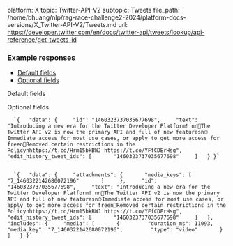 platform: X
topic: Twitter-API-V2
subtopic: Tweets
file_path: /home/bhuang/nlp/rag-race-challenge2-2024/platform-docs-versions/X_Twitter-API-V2/Tweets.md
url: https://developer.twitter.com/en/docs/twitter-api/tweets/lookup/api-reference/get-tweets-id


### Example responses

* [Default fields](#tab0)
* [Optional fields](#tab1)

Default fields

Optional fields

      `{   "data": {     "id": "1460323737035677698",     "text": "Introducing a new era for the Twitter Developer Platform! nn📣The Twitter API v2 is now the primary API and full of new featuresn⏱Immediate access for most use cases, or apply to get more access for freen📖Removed certain restrictions in the Policynhttps://t.co/Hrm15bkBWJ https://t.co/YFfCDErHsg",     "edit_history_tweet_ids": [       "1460323737035677698"     ]   } }`
    

      `{   "data": {     "attachments": {       "media_keys": [         "7_1460322142680072196"       ]     },     "id": "1460323737035677698",     "text": "Introducing a new era for the Twitter Developer Platform! nn📣The Twitter API v2 is now the primary API and full of new featuresn⏱Immediate access for most use cases, or apply to get more access for freen📖Removed certain restrictions in the Policynhttps://t.co/Hrm15bkBWJ https://t.co/YFfCDErHsg",     "edit_history_tweet_ids": [       "1460323737035677698"     ]   },   "includes": {     "media": [       {         "duration_ms": 11093,         "media_key": "7_1460322142680072196",         "type": "video"       }     ]   } }`